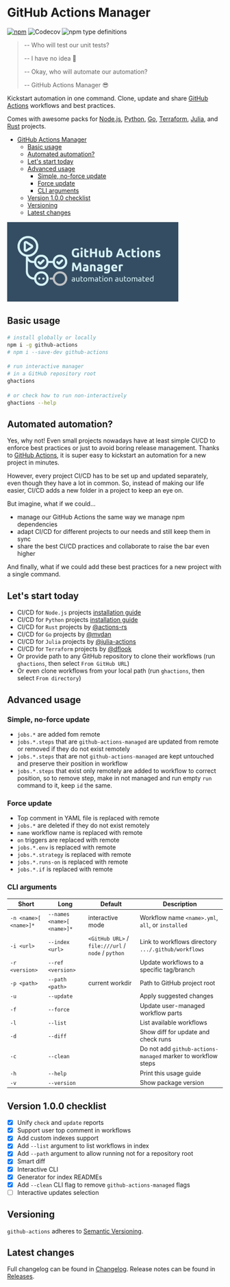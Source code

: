 # GitHub Actions Manager

[![npm](https://img.shields.io/npm/v/github-actions?color=blue&label=github-actions&style=flat-square)](https://www.npmjs.com/package/github-actions)
![Codecov](https://img.shields.io/codecov/c/github/vemel/github_actions_js?style=flat-square)
![npm type definitions](https://img.shields.io/npm/types/github-actions?style=flat-square)

> -- Who will test our unit tests?
>
> -- I have no idea 🤨
>
> -- Okay, who will automate our automation?
>
> -- GitHub Actions Manager 😎

Kickstart automation in one command.
Clone, update and share [GitHub Actions](https://github.com/features/actions) workflows and best practices.

Comes with awesome packs for
[Node.js](./workflows/README.md),
[Python](./workflows_py/README.md),
[Go](https://github.com/mvdan/github-actions-golang),
[Terraform](https://github.com/dflook/terraform-github-actions),
[Julia](https://github.com/julia-actions/Example.jl),
and [Rust](https://github.com/actions-rs/example) projects.

- [GitHub Actions Manager](#github-actions-manager)
  - [Basic usage](#basic-usage)
  - [Automated automation?](#automated-automation)
  - [Let's start today](#lets-start-today)
  - [Advanced usage](#advanced-usage)
    - [Simple, no-force update](#simple-no-force-update)
    - [Force update](#force-update)
    - [CLI arguments](#cli-arguments)
  - [Version 1.0.0 checklist](#version-100-checklist)
  - [Versioning](#versioning)
  - [Latest changes](#latest-changes)

<img src="ghactions.png" alt="GitHub Actions Manager" width="400"/>

## Basic usage

```bash
# install globally or locally
npm i -g github-actions
# npm i --save-dev github-actions

# run interactive manager
# in a GitHub repository root
ghactions

# or check how to run non-interactively
ghactions --help
```

## Automated automation?

Yes, why not! Even small projects nowadays have at least simple CI/CD to enforce best practices
or just to avoid boring release management. Thanks to [GitHub Actions](https://github.com/features/actions),
it is super easy to kickstart an automation for a new project in minutes.

However, every project CI/CD has to be set up and updated separately,
even though they have a lot in common. So, instead of making our life easier,
CI/CD adds a new folder in a project to keep an eye on.

But imagine, what if we could...

- manage our GitHub Actions the same way we manage npm dependencies
- adapt CI/CD for different projects to our needs and still keep them in sync
- share the best CI/CD practices and collaborate to raise the bar even higher

And finally, what if we could add these best practices for a new project with a single command.

## Let's start today
- CI/CD for `Node.js` projects [installation guide](./nodejs_workflows/README.md)
- CI/CD for `Python` projects [installation guide](./python_workflows_py/README.md)
- CI/CD for `Rust` projects by [@actions-rs](https://github.com/actions-rs/example)
- CI/CD for `Go` projects by [@mvdan](https://github.com/mvdan/github-actions-golang)
- CI/CD for `Julia` projects by [@julia-actions](https://github.com/julia-actions/Example.jl)
- CI/CD for `Terraform` projects by [@dflook](https://github.com/dflook/terraform-github-actions)
- Or provide path to any GitHub repository to clone their workflows (run `ghactions`, then select `From GitHub URL`)
- Or even clone workflows from your local path (run `ghactions`, then select `From directory`)

## Advanced usage

### Simple, no-force update

- `jobs.*` are added fom remote
- `jobs.*.steps` that are `github-actions-managed` are updated from remote or removed if they do not exist remotely
- `jobs.*.steps` that are not `github-actions-managed` are kept untouched and preserve their position in workflow
- `jobs.*.steps` that exist only remotely are added to workflow to correct position, so to remove step, make in not managed and run empty `run` command to it, keep `id` the same.

### Force update

- Top comment in YAML file is replaced with remote
- `jobs.*` are deleted if they do not exist remotely
- `name` workflow name is replaced with remote
- `on` triggers are replaced with remote
- `jobs.*.env` is replaced with remote
- `jobs.*.strategy` is replaced with remote
- `jobs.*.runs-on` is replaced with remote
- `jobs.*.if` is replaced with remote

### CLI arguments

| Short | Long | Default | Description |
| - | - | - | - |
| `-n <name>[ <name>]*` | `--names <name>[ <name>]*` | interactive mode | Workflow name `<name>.yml`, `all`, or `installed` |
| `-i <url>` | `--index <url>` | `<GitHub URL>` / `file:///url` / `node` / `python` | Link to workflows directory `.../.github/workflows` |
| `-r <version>` | `--ref <version>` | | Update workflows to a specific tag/branch |
| `-p <path>` | `--path <path>` | current workdir | Path to GitHub project root |
| `-u` | `--update` | | Apply suggested changes |
| `-f` | `--force` | | Update user-managed workflow parts |
| `-l` | `--list` | | List available workflows |
| `-d` | `--diff` | | Show diff for update and check runs |
| `-c` | `--clean` | | Do not add `github-actions-managed` marker to workflow steps |
| `-h` | `--help` | | Print this usage guide |
| `-v` | `--version` | | Show package version |

## Version 1.0.0 checklist
- [x] Unify `check` and `update` reports
- [x] Support user top comment in workflows
- [x] Add custom indexes support
- [x] Add `--list` argument to list workflows in index
- [x] Add `--path` argument to allow running not for a repository root
- [x] Smart diff
- [x] Interactive CLI
- [x] Generator for index READMEs
- [x] Add `--clean` CLI flag to remove `github-actions-managed` flags
- [ ] Interactive updates selection

## Versioning

`github-actions` adheres to [Semantic Versioning](https://semver.org/spec/v2.0.0.html).

## Latest changes

Full changelog can be found in [Changelog](./CHANGELOG.md).
Release notes can be found in [Releases](https://github.com/vemel/github_actions_js/releases).
